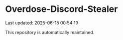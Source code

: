# Overdose-Discord-Stealer

Last updated: 2025-06-15 00:54:19

This repository is automatically maintained.
